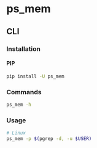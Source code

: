 # ps_mem

## CLI

### Installation

#### PIP

```sh
pip install -U ps_mem
```

### Commands

```sh
ps_mem -h
```

### Usage

```sh
# Linux
ps_mem -p $(pgrep -d, -u $USER)
```
